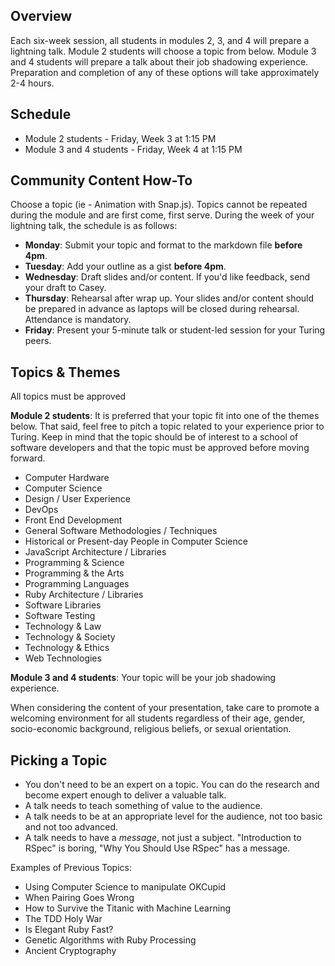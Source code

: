 ## Overview

Each six-week session, all students in modules 2, 3, and 4 will prepare a lightning talk. Module 2 students will choose a topic from below. Module 3 and 4 students will prepare a talk about their job shadowing experience. Preparation and completion of any of these options will take approximately 2-4 hours.

## Schedule

* Module 2 students - Friday, Week 3 at 1:15 PM
* Module 3 and 4 students - Friday, Week 4 at 1:15 PM

## Community Content How-To

Choose a topic (ie - Animation with Snap.js). Topics cannot be repeated during the module and are first come, first serve. During the week of your lightning talk, the schedule is as follows: 

* **Monday**: Submit your topic and format to the markdown file **before 4pm**. 
* **Tuesday**: Add your outline as a gist **before 4pm**.
* **Wednesday**: Draft slides and/or content. If you'd like feedback, send your draft to Casey.
* **Thursday**: Rehearsal after wrap up. Your slides and/or content should be prepared in advance as laptops will be closed during rehearsal. Attendance is mandatory. 
* **Friday**: Present your 5-minute talk or student-led session for your Turing peers.

## Topics & Themes

All topics must be approved 

**Module 2 students**: It is preferred that your topic fit into one of the themes below. That said, feel free to pitch a topic related to your experience prior to Turing. Keep in mind that the topic should be of interest to a school of software developers and that the topic must be approved before moving forward.

* Computer Hardware
* Computer Science
* Design / User Experience
* DevOps
* Front End Development
* General Software Methodologies / Techniques
* Historical or Present-day People in Computer Science
* JavaScript Architecture / Libraries
* Programming & Science
* Programming & the Arts
* Programming Languages
* Ruby Architecture / Libraries
* Software Libraries
* Software Testing
* Technology & Law
* Technology & Society
* Technology & Ethics
* Web Technologies

**Module 3 and 4 students**: Your topic will be your job shadowing experience.

When considering the content of your presentation, take care to promote a welcoming environment for all students regardless of their age, gender, socio-economic background, religious beliefs, or sexual orientation. 

## Picking a Topic

* You don't need to be an expert on a topic. You can do the research and become expert enough to deliver a valuable talk.
* A talk needs to teach something of value to the audience.
* A talk needs to be at an appropriate level for the audience, not too basic and not too advanced.
* A talk needs to have a *message*, not just a subject. "Introduction to RSpec" is boring, "Why You Should Use RSpec" has a message.

Examples of Previous Topics: 

* Using Computer Science to manipulate OKCupid
* When Pairing Goes Wrong
* How to Survive the Titanic with Machine Learning
* The TDD Holy War
* Is Elegant Ruby Fast?
* Genetic Algorithms with Ruby Processing
* Ancient Cryptography
